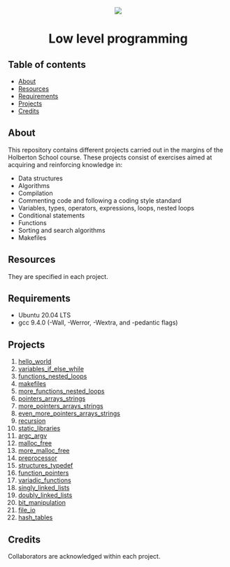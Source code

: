 <div align="center">

<img src="https://apply.holbertonschool.com/holberton-logo.png" />
<h1> Low level programming </h1>

</div>

## Table of contents
* [About](#about)
* [Resources](#resources)
* [Requirements](#requirements)
* [Projects](#projects)
* [Credits](#credits)

## About
This repository contains different projects carried out in the margins of the Holberton School course. These projects consist of exercises aimed at acquiring and reinforcing knowledge in:
* Data structures
* Algorithms
* Compilation
* Commenting code and following a coding style standard
* Variables, types, operators, expressions, loops, nested loops
* Conditional statements
* Functions
* Sorting and search algorithms
* Makefiles

## Resources
They are specified in each project.

## Requirements
* Ubuntu 20.04 LTS
* gcc 9.4.0 (-Wall, -Werror, -Wextra, and -pedantic flags)

## Projects
1. [hello_world](./hello_world)
2. [variables_if_else_while](./variables_if_else_while)
3. [functions_nested_loops](./functions_nested_loops)
4. [makefiles](./makefiles)
5. [more_functions_nested_loops](./more_functions_nested_loops)
6. [pointers_arrays_strings](./pointers_arrays_strings)
7. [more_pointers_arrays_strings](./pointers_arrays_strings/more_pointers_arrays_strings)
8. [even_more_pointers_arrays_strings](./pointers_arrays_strings/even_more_pointers_arrays_strings)
9. [recursion](./recursion)
10. [static_libraries](./static_libraries)
11. [argc_argv](./argc_argv)
12. [malloc_free](./malloc_free)
13. [more_malloc_free](./more_malloc_free)
14. [preprocessor](./preprocessor)
15. [structures_typedef](./structures_typedef)
16. [function_pointers](./function_pointers)
17. [variadic_functions](./variadic_functions)
18. [singly_linked_lists](./singly_linked_lists)
19. [doubly_linked_lists](./doubly_linked_lists)
20. [bit_manipulation](./bit_manipulation)
21. [file_io](./file_io)
22. [hash_tables](./hash_tables)

## Credits
Collaborators are acknowledged within each project.
